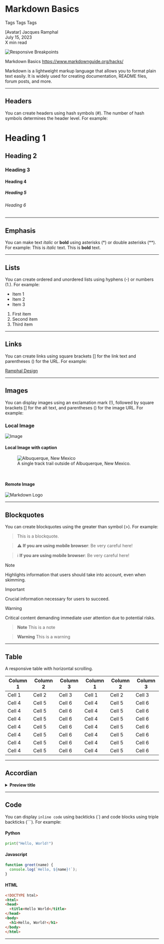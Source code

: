 <!-- ---
title: My Page
date: 2023-09-17
--- -->

# Markdown Basics
Tags Tags Tags

[Avatar] Jacques Ramphal  
July 15, 2023  
X min read

![Responsive Breakpoints](https://miro.medium.com/max/1400/0*QuR2HZPsD6O5fyjb)

Markdown Basics
https://www.markdownguide.org/hacks/

Markdown is a lightweight markup language that allows you to format plain text easily. It is widely used for creating documentation, README files, forum posts, and more.

---
## Headers

You can create headers using hash symbols (#). The number of hash symbols determines the header level. For example:
# Heading 1
## Heading 2
### Heading 3
#### Heading 4
##### Heading 5
###### Heading 6

<hr>

## Emphasis

You can make text *italic* or **bold** using asterisks (*) or double asterisks (**). For example:
This is *italic* text.
This is **bold** text.

<hr>

## Lists

You can create ordered and unordered lists using hyphens (-) or numbers (1.). For example:

- Item 1
- Item 2
- Item 3

1. First item
2. Second item
3. Third item

<hr>

## Links

You can create links using square brackets [] for the link text and parentheses () for the URL. For example:

[Ramphal Design](https://www.ramphal.design)

<hr>

## Images

You can display images using an exclamation mark (!), followed by square brackets [] for the alt text, and parentheses () for the image URL. For example:

### Local Image
![Image](images/image1.png)
#### Local Image with caption

<figure>
    <img src="./images/image1.png"
         alt="Albuquerque, New Mexico">
    <figcaption>A single track trail outside of Albuquerque, New Mexico.</figcaption>
</figure>
<br>

#### Remote Image
![Markdown Logo](https://upload.wikimedia.org/wikipedia/commons/4/48/Markdown-mark.svg)

<hr>

## Blockquotes
You can create blockquotes using the greater than symbol (>). For example:

> This is a blockquote.


> ⚠️ **If you are using mobile browser**: Be very careful here!

> ℹ️ **If you are using mobile browser**: Be very careful here!


> [!NOTE]  
> Highlights information that users should take into account, even when skimming.

> [!IMPORTANT]  
> Crucial information necessary for users to succeed.

> [!WARNING]  
> Critical content demanding immediate user attention due to potential risks.


> **Note**
> This is a note

> **Warning**
> This is a warning


<hr>

## Table
A responsive table with horizontal scrolling.

| Column 1 | Column 2 | Column 3 | Column 1 | Column 2 | Column 3 |
|---------|---------|---------|---------|---------|---------|
|  Cell 1 |  Cell 2 |  Cell 3 |  Cell 1 |  Cell 2 |  Cell 3 | 
|  Cell 4 |  Cell 5 |  Cell 6 |  Cell 4 |  Cell 5 |  Cell 6 |
|  Cell 4 |  Cell 5 |  Cell 6 |  Cell 4 |  Cell 5 |  Cell 6 |
|  Cell 4 |  Cell 5 |  Cell 6 |  Cell 4 |  Cell 5 |  Cell 6 |
|  Cell 4 |  Cell 5 |  Cell 6 |  Cell 4 |  Cell 5 |  Cell 6 |
|  Cell 4 |  Cell 5 |  Cell 6 |  Cell 4 |  Cell 5 |  Cell 6 |
|  Cell 4 |  Cell 5 |  Cell 6 |  Cell 4 |  Cell 5 |  Cell 6 |
|  Cell 4 |  Cell 5 |  Cell 6 |  Cell 4 |  Cell 5 |  Cell 6 |

---
## Accordian
<details>
<summary><b>Preview title</b></summary>

This is accordian text


- Points
- Points
- Points
- Points

</details>

---

## Code
You can display `inline code` using backticks (`) and code blocks using triple backticks (```). For example:
#### Python
```python
print("Hello, World!")
```
#### Javascript
```javascript
function greet(name) {
  console.log(`Hello, ${name}!`);
}
```
#### HTML
```html
<!DOCTYPE html>
<html>
<head>
  <title>Hello World</title>
</head>
<body>
  <h1>Hello, World!</h1>
</body>
</html>
```
<hr>
